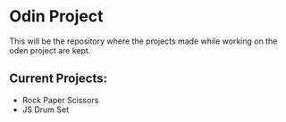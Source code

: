 # Odin Project

This will be the repository where the projects made while working on the oden project are kept. 

## Current Projects:

- Rock Paper Scissors 
- JS Drum Set
